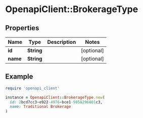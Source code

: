 # OpenapiClient::BrokerageType

## Properties

| Name | Type | Description | Notes |
| ---- | ---- | ----------- | ----- |
| **id** | **String** |  | [optional] |
| **name** | **String** |  | [optional] |

## Example

```ruby
require 'openapi_client'

instance = OpenapiClient::BrokerageType.new(
  id: 2bcd7cc3-e922-4976-bce1-9858296801c3,
  name: Traditional Brokerage
)
```


